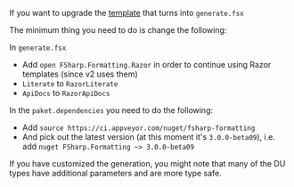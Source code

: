 If you want to upgrade the [template](https://github.com/fsprojects/ProjectScaffold/blob/master/docsrc/tools/generate.template) that turns into `generate.fsx` 

The minimum thing you need to do is change the following:

In `generate.fsx`

- Add `open FSharp.Formatting.Razor` in order to continue using Razor templates (since v2 uses them)
- `Literate` to `RazorLiterate`
- `ApiDocs` to `RazorApiDocs`

In the `paket.dependencies` you need to do the following:

- Add `source https://ci.appveyor.com/nuget/fsharp-formatting`
- And pick out the latest version (at this moment it's 
`3.0.0-beta09`), i.e. add `nuget FSharp.Formatting ~> 3.0.0-beta09`

If you have customized the generation, you might note that many of the DU types have additional parameters and are more type safe.